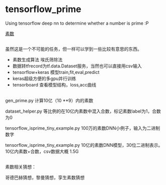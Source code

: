 # tensorflow_prime
Using tensorflow deep nn to determine whether a number is prime :P

[素数](https://github.com/wangruichens/notes/blob/master/prime%20number/prime.pdf)

##

虽然这是一个不可能的任务，但一样可以学到一些比较有意思的东西。

* 素数生成算法 埃氏筛除法
* 数据转tfrecord为tf.data.Dataset服务，当然也可以直接用csv输入
* tensorflow+keras 模型train,fit,eval,predict
* keras超级方便的多gpu并行训练
* tensorboard 查看模型结构，loss,acc曲线

##

gen_prime.py 计算10亿（10 **9）内的素数

dataset_helper.py 等比例的在10亿内素数中混入合数，标记素数label为1，合数为0

tensorflow_isprime_tiny_example.py 100万的素数DNN小例子，输入为二进制数字

tensorflow_isprime_tiny_example.py 10亿的素数DNN模型，30位二进制表示。10亿内素数+合数，csv数据大概 1.5G

##
素数相关猜想：

哥德巴赫猜想，黎曼猜想，孪生素数猜想